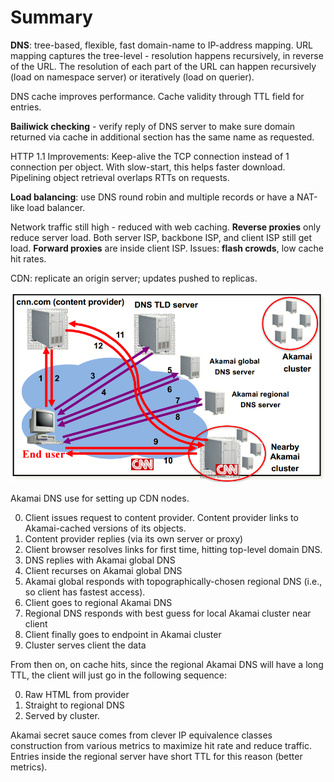 # Summary

**DNS**: tree-based, flexible, fast domain-name to IP-address mapping. URL mapping captures the tree-level - resolution happens recursively, in reverse of the URL. The resolution of each part of the URL can happen recursively (load on namespace server) or iteratively (load on querier).

DNS cache improves performance. Cache validity through TTL field for entries.

**Bailiwick checking** - verify reply of DNS server to make sure domain returned via cache in additional section has the same name as requested.

HTTP 1.1 Improvements: Keep-alive the TCP connection instead of 1 connection per object. With slow-start, this helps faster download. Pipelining object retrieval overlaps RTTs on requests.

**Load balancing**: use DNS round robin and multiple records or have a NAT-like load balancer.

Network traffic still high - reduced with web caching. **Reverse proxies** only reduce server load. Both server ISP, backbone ISP, and client ISP still get load. **Forward proxies** are inside client ISP. Issues: **flash crowds**, low cache hit rates.

CDN: replicate an origin server; updates pushed to replicas.

![akamai dns](/cdn/akamai.png)

Akamai DNS use for setting up CDN nodes.

0. Client issues request to content provider. Content provider links to Akamai-cached versions of its objects.
0. Content provider replies (via its own server or proxy)
0. Client browser resolves links for first time, hitting top-level domain DNS.
0. DNS replies with Akamai global DNS
0. Client recurses on Akamai global DNS
0. Akamai global responds with topographically-chosen regional DNS (i.e., so client has fastest access).
0. Client goes to regional Akamai DNS
0. Regional DNS responds with best guess for local Akamai cluster near client
0. Client finally goes to endpoint in Akamai cluster
0. Cluster serves client the data

From then on, on cache hits, since the regional Akamai DNS will have a long TTL, the client will just go in the following sequence:

0. Raw HTML from provider
0. Straight to regional DNS
0. Served by cluster.

Akamai secret sauce comes from clever IP equivalence classes construction from various metrics to maximize hit rate and reduce traffic. Entries inside the regional server have short TTL for this reason (better metrics).

